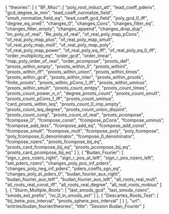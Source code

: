 {
    "theories": [
        {
            "BF_Misc": [
                "poly_root_induct_alt",
                "lead_coeff_pderiv",
                "gcd_degree_le_min",
                "lead_coeff_normalize_field",
                "smult_normalize_field_eq",
                "lead_coeff_gcd_field",
                "poly_gcd_0_iff",
                "degree_eq_oneE",
                "changes_0",
                "changes_Cons",
                "changes_filter_eq",
                "changes_filter_empty",
                "changes_append",
                "changes_drop_dup",
                "Im_poly_of_real",
                "Re_poly_of_real",
                "of_real_poly_map_pCons",
                "of_real_poly_map_plus",
                "of_real_poly_map_smult",
                "of_real_poly_map_mult",
                "of_real_poly_map_poly",
                "of_real_poly_map_power",
                "of_real_poly_eq_iff",
                "of_real_poly_eq_0_iff",
                "order_multiplicity_eq",
                "order_gcd",
                "order_linear",
                "map_poly_order_of_real",
                "order_pcompose",
                "proots_def",
                "proots_within_empty",
                "proots_within_0",
                "proots_withinI",
                "proots_within_iff",
                "proots_within_union",
                "proots_within_times",
                "proots_within_gcd",
                "proots_within_inter",
                "proots_within_proots",
                "finite_proots",
                "proots_within_pCons_1_iff",
                "proots_within_uminus",
                "proots_within_smult",
                "proots_count_emtpy",
                "proots_count_times",
                "proots_count_power_n_n",
                "degree_proots_count",
                "proots_count_smult",
                "proots_count_pCons_1_iff",
                "proots_count_uminus",
                "card_proots_within_leq",
                "proots_count_0_imp_empty",
                "proots_count_leq_degree",
                "proots_count_union_disjoint",
                "proots_count_cong",
                "proots_count_of_real",
                "proots_pcompose",
                "fcompose_0",
                "fcompose_const",
                "fcompose_pCons",
                "fcompose_uminus",
                "fcompose_add_less",
                "fcompose_add_eq",
                "fcompose_add_const",
                "fcompose_smult",
                "fcompose_mult",
                "fcompose_poly",
                "poly_fcompose",
                "poly_fcompose_0_denominator",
                "fcompose_0_denominator",
                "fcompose_nzero",
                "proots_fcompose_bij_eq",
                "proots_card_fcompose_bij_eq",
                "proots_pcompose_bij_eq",
                "proots_card_pcompose_bij_eq"
            ]
        },
        {
            "Budan_Fourier": [
                "sign_r_pos_nzero_right",
                "sign_r_pos_at_left",
                "sign_r_pos_nzero_left",
                "set_pders_nzero",
                "changes_poly_pos_inf_pders",
                "changes_poly_neg_inf_pders",
                "pders_coeffs_sgn_eq",
                "changes_poly_at_pders_0",
                "budan_fourier_aux_right",
                "budan_fourier_aux_left'",
                "budan_fourier_aux_left",
                "all_roots_real_mult",
                "all_roots_real_const_iff",
                "all_roots_real_degree",
                "all_real_roots_mobius"
            ]
        },
        {
            "Sturm_Multiple_Roots": [
                "last_smods_gcd",
                "last_smods_nzero",
                "smods_ext_prefix",
                "no_0_in_smods_ext"
            ]
        },
        {
            "Descartes_Roots_Test": [
                "bij_betw_pos_interval",
                "proots_sphere_pos_interval"
            ]
        }
    ],
    "url": "entries/budan_fourier/theories",
    "title": "Session Budan_Fourier"
}